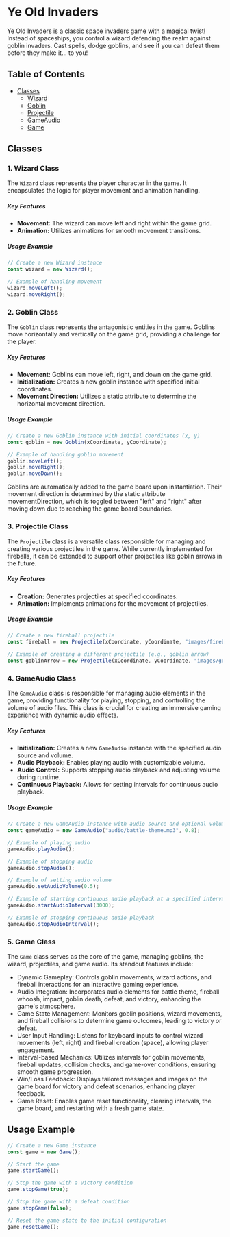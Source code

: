 # Ye Old Invaders

Ye Old Invaders is a classic space invaders game with a magical twist! Instead of spaceships, you control a wizard defending the realm against goblin invaders. Cast spells, dodge goblins, and see if you can defeat them before they make it... to you!

## Table of Contents

- [Classes](#classes)
  - [Wizard](#1-wizard-class)
  - [Goblin](#2-goblin-class)
  - [Projectile](#3-projectile-class)
  - [GameAudio](#4-gameaudio-class)
  - [Game](#5-game-class)


## Classes

### 1. Wizard Class

The `Wizard` class represents the player character in the game. It encapsulates the logic for player movement and animation handling.

##### Key Features

- **Movement:** The wizard can move left and right within the game grid.
- **Animation:** Utilizes animations for smooth movement transitions.

##### Usage Example

```typescript
// Create a new Wizard instance
const wizard = new Wizard();

// Example of handling movement
wizard.moveLeft();
wizard.moveRight();
```

### 2. Goblin Class

The `Goblin` class represents the antagonistic entities in the game. Goblins move horizontally and vertically on the game grid, providing a challenge for the player.

##### Key Features

- **Movement:** Goblins can move left, right, and down on the game grid.
- **Initialization:** Creates a new goblin instance with specified initial coordinates.
- **Movement Direction:** Utilizes a static attribute to determine the horizontal movement direction.

##### Usage Example

```typescript
// Create a new Goblin instance with initial coordinates (x, y)
const goblin = new Goblin(xCoordinate, yCoordinate);

// Example of handling goblin movement
goblin.moveLeft();
goblin.moveRight();
goblin.moveDown();
```

Goblins are automatically added to the game board upon instantiation. Their movement direction is determined by the static attribute movementDirection, which is toggled between "left" and "right" after moving down due to reaching the game board boundaries.

### 3. Projectile Class

The `Projectile` class is a versatile class responsible for managing and creating various projectiles in the game. While currently implemented for fireballs, it can be extended to support other projectiles like goblin arrows in the future.

##### Key Features

- **Creation:** Generates projectiles at specified coordinates.
- **Animation:** Implements animations for the movement of projectiles.

##### Usage Example

```typescript
// Create a new fireball projectile
const fireball = new Projectile(xCoordinate, yCoordinate, "images/fireball.png");

// Example of creating a different projectile (e.g., goblin arrow)
const goblinArrow = new Projectile(xCoordinate, yCoordinate, "images/goblin_arrow.png");
```

### 4. GameAudio Class

The `GameAudio` class is responsible for managing audio elements in the game, providing functionality for playing, stopping, and controlling the volume of audio files. This class is crucial for creating an immersive gaming experience with dynamic audio effects.

##### Key Features

- **Initialization:** Creates a new `GameAudio` instance with the specified audio source and volume.
- **Audio Playback:** Enables playing audio with customizable volume.
- **Audio Control:** Supports stopping audio playback and adjusting volume during runtime.
- **Continuous Playback:** Allows for setting intervals for continuous audio playback.

##### Usage Example

```typescript
// Create a new GameAudio instance with audio source and optional volume (default is 1)
const gameAudio = new GameAudio("audio/battle-theme.mp3", 0.8);

// Example of playing audio
gameAudio.playAudio();

// Example of stopping audio
gameAudio.stopAudio();

// Example of setting audio volume
gameAudio.setAudioVolume(0.5);

// Example of starting continuous audio playback at a specified interval
gameAudio.startAudioInterval(3000);

// Example of stopping continuous audio playback
gameAudio.stopAudioInterval();
```

### 5. Game Class

The `Game` class serves as the core of the game, managing goblins, the wizard, projectiles, and game audio. Its standout features include:

- Dynamic Gameplay: Controls goblin movements, wizard actions, and fireball interactions for an interactive gaming experience.
- Audio Integration: Incorporates audio elements for battle theme, fireball whoosh, impact, goblin death, defeat, and victory, enhancing the game's atmosphere.
- Game State Management: Monitors goblin positions, wizard movements, and fireball collisions to determine game outcomes, leading to victory or defeat.
- User Input Handling: Listens for keyboard inputs to control wizard movements (left, right) and fireball creation (space), allowing player engagement.
- Interval-based Mechanics: Utilizes intervals for goblin movements, fireball updates, collision checks, and game-over conditions, ensuring smooth game progression.
- Win/Loss Feedback: Displays tailored messages and images on the game board for victory and defeat scenarios, enhancing player feedback.
- Game Reset: Enables game reset functionality, clearing intervals, the game board, and restarting with a fresh game state.

## Usage Example

```typescript
// Create a new Game instance
const game = new Game();

// Start the game
game.startGame();

// Stop the game with a victory condition
game.stopGame(true);

// Stop the game with a defeat condition
game.stopGame(false);

// Reset the game state to the initial configuration
game.resetGame();
```
